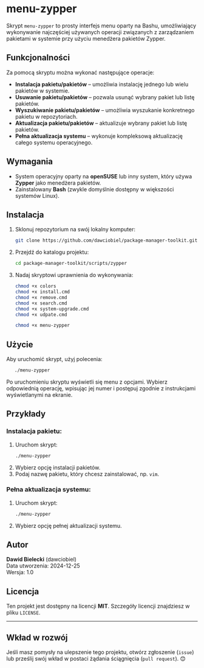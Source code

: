 # menu-zypper

Skrypt `menu-zypper` to prosty interfejs menu oparty na Bashu, umożliwiający wykonywanie najczęściej używanych operacji związanych z zarządzaniem pakietami w systemie przy użyciu menedżera pakietów Zypper.

## Funkcjonalności

Za pomocą skryptu można wykonać następujące operacje:
- **Instalacja pakietu/pakietów** – umożliwia instalację jednego lub wielu pakietów w systemie.
- **Usuwanie pakietu/pakietów** – pozwala usunąć wybrany pakiet lub listę pakietów.
- **Wyszukiwanie pakietu/pakietów** – umożliwia wyszukanie konkretnego pakietu w repozytoriach.
- **Aktualizacja pakietu/pakietów** – aktualizuje wybrany pakiet lub listę pakietów.
- **Pełna aktualizacja systemu** – wykonuje kompleksową aktualizację całego systemu operacyjnego.

## Wymagania

- System operacyjny oparty na **openSUSE** lub inny system, który używa **Zypper** jako menedżera pakietów.
- Zainstalowany **Bash** (zwykle domyślnie dostępny w większości systemów Linux).

## Instalacja

1. Sklonuj repozytorium na swój lokalny komputer:
   ```bash
   git clone https://github.com/dawciobiel/package-manager-toolkit.git
   ```

2. Przejdź do katalogu projektu:
   ```bash
   cd package-manager-toolkit/scripts/zypper
   ```

3. Nadaj skryptowi uprawnienia do wykonywania:
   ```bash
   chmod +x colors
   chmod +x install.cmd
   chmod +x remove.cmd
   chmod +x search.cmd
   chmod +x system-upgrade.cmd
   chmod +x udpate.cmd

   chmod +x menu-zypper
   ```

## Użycie

Aby uruchomić skrypt, użyj polecenia:
```bash
   ./menu-zypper
```

Po uruchomieniu skryptu wyświetli się menu z opcjami. Wybierz odpowiednią operację, wpisując jej numer i postępuj zgodnie z instrukcjami wyświetlanymi na ekranie.

## Przykłady

### Instalacja pakietu:
1. Uruchom skrypt:
   ```bash
   ./menu-zypper
   ```
2. Wybierz opcję instalacji pakietów.
3. Podaj nazwę pakietu, który chcesz zainstalować, np. `vim`.

### Pełna aktualizacja systemu:
1. Uruchom skrypt:
   ```bash
   ./menu-zypper
   ```
2. Wybierz opcję pełnej aktualizacji systemu.

## Autor

**Dawid Bielecki** (dawciobiel)  
Data utworzenia: 2024-12-25  
Wersja: 1.0

## Licencja

Ten projekt jest dostępny na licencji **MIT**. Szczegóły licencji znajdziesz w pliku `LICENSE`.

---

## Wkład w rozwój

Jeśli masz pomysły na ulepszenie tego projektu, otwórz zgłoszenie (`issue`) lub prześlij swój wkład w postaci żądania ściągnięcia (`pull request`). 😊